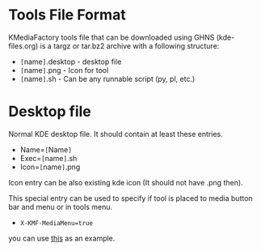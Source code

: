 # Tools File Format #
KMediaFactory tools file that can be downloaded using GHNS (kde-files.org)
is a targz or tar.bz2 archive with a following structure:

  * `[`name`]`.desktop - desktop file
  * `[`name`]`.png - Icon for tool
  * `[`name`]`.sh - Can be any runnable script (py, pl, etc.)

# Desktop file #
Normal KDE desktop file. It should contain at least these entries.

  * Name=`[`Name`]`
  * Exec=`[`name`]`.sh
  * Icon=`[`name`]`.png

Icon entry can be also existing kde icon (It should not have .png then).

This special entry can be used to specify if tool is placed to media button bar and menu or in tools menu.

  * `X-KMF-MediaMenu=true`

you can use [this](http://www.kde-files.org/content/show.php?content=38489) as an example.